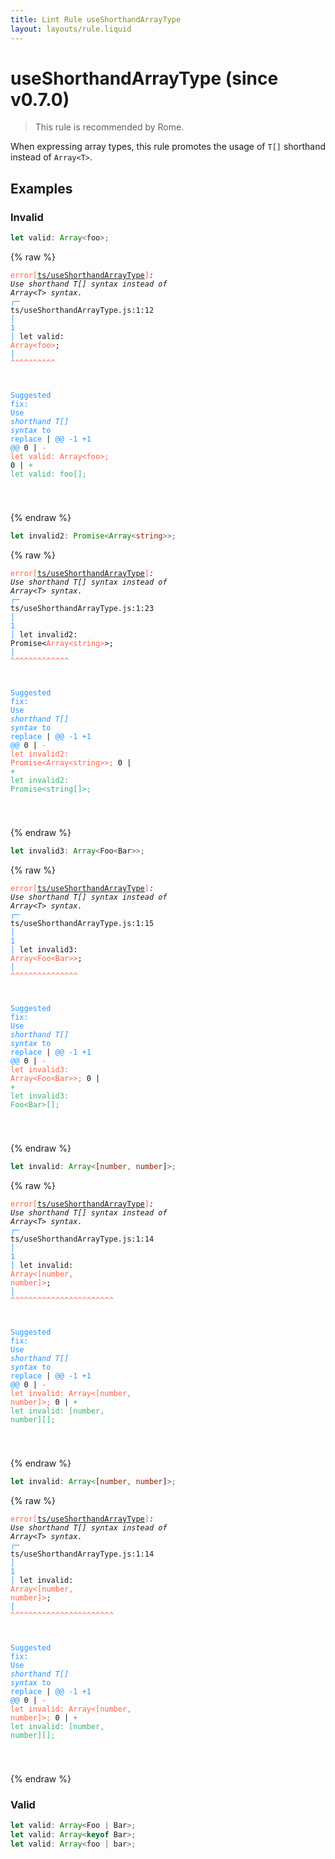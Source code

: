 ```yaml
---
title: Lint Rule useShorthandArrayType
layout: layouts/rule.liquid
---
```


# useShorthandArrayType (since v0.7.0)

> This rule is recommended by Rome.

When expressing array types, this rule promotes the usage of `T[]` shorthand instead of `Array<T>`.

## Examples

### Invalid

```ts
let valid: Array<foo>;
```

{% raw %}<pre class="language-text"><code class="language-text"><span style="color: Tomato;">error</span><span style="color: Tomato;">[</span><span style="color: Tomato;"><a href="https://rome.tools/docs/lint/rules/useShorthandArrayType/">ts/useShorthandArrayType</a></span><span style="color: Tomato;">]</span><em>: </em><em>Use </em><em><em>shorthand T[] syntax</em></em><em> instead of </em><em><em>Array&lt;T&gt; syntax.</em></em>
  <span style="color: rgb(38, 148, 255);">┌</span><span style="color: rgb(38, 148, 255);">─</span> ts/useShorthandArrayType.js:1:12
  <span style="color: rgb(38, 148, 255);">│</span>
<span style="color: rgb(38, 148, 255);">1</span> <span style="color: rgb(38, 148, 255);">│</span> let valid: <span style="color: Tomato;">A</span><span style="color: Tomato;">r</span><span style="color: Tomato;">r</span><span style="color: Tomato;">a</span><span style="color: Tomato;">y</span><span style="color: Tomato;">&lt;</span><span style="color: Tomato;">f</span><span style="color: Tomato;">o</span><span style="color: Tomato;">o</span><span style="color: Tomato;">&gt;</span>;
  <span style="color: rgb(38, 148, 255);">│</span>            <span style="color: Tomato;">^</span><span style="color: Tomato;">^</span><span style="color: Tomato;">^</span><span style="color: Tomato;">^</span><span style="color: Tomato;">^</span><span style="color: Tomato;">^</span><span style="color: Tomato;">^</span><span style="color: Tomato;">^</span><span style="color: Tomato;">^</span><span style="color: Tomato;">^</span>

<span style="color: rgb(38, 148, 255);">Suggested fix</span><span style="color: rgb(38, 148, 255);">: </span><span style="color: rgb(38, 148, 255);">Use </span><span style="color: rgb(38, 148, 255);"><em>shorthand T[] syntax</em></span><span style="color: rgb(38, 148, 255);"> to replace</span>
    | <span style="color: rgb(38, 148, 255);">@@ -1 +1 @@</span>
0   | <span style="color: Tomato;">- </span><span style="color: Tomato;">let valid: Array&lt;foo&gt;;</span>
  0 | <span style="color: MediumSeaGreen;">+ </span><span style="color: MediumSeaGreen;">let valid: foo[];</span>

</code></pre>{% endraw %}

```ts
let invalid2: Promise<Array<string>>;
```

{% raw %}<pre class="language-text"><code class="language-text"><span style="color: Tomato;">error</span><span style="color: Tomato;">[</span><span style="color: Tomato;"><a href="https://rome.tools/docs/lint/rules/useShorthandArrayType/">ts/useShorthandArrayType</a></span><span style="color: Tomato;">]</span><em>: </em><em>Use </em><em><em>shorthand T[] syntax</em></em><em> instead of </em><em><em>Array&lt;T&gt; syntax.</em></em>
  <span style="color: rgb(38, 148, 255);">┌</span><span style="color: rgb(38, 148, 255);">─</span> ts/useShorthandArrayType.js:1:23
  <span style="color: rgb(38, 148, 255);">│</span>
<span style="color: rgb(38, 148, 255);">1</span> <span style="color: rgb(38, 148, 255);">│</span> let invalid2: Promise&lt;<span style="color: Tomato;">A</span><span style="color: Tomato;">r</span><span style="color: Tomato;">r</span><span style="color: Tomato;">a</span><span style="color: Tomato;">y</span><span style="color: Tomato;">&lt;</span><span style="color: Tomato;">s</span><span style="color: Tomato;">t</span><span style="color: Tomato;">r</span><span style="color: Tomato;">i</span><span style="color: Tomato;">n</span><span style="color: Tomato;">g</span><span style="color: Tomato;">&gt;</span>&gt;;
  <span style="color: rgb(38, 148, 255);">│</span>                       <span style="color: Tomato;">^</span><span style="color: Tomato;">^</span><span style="color: Tomato;">^</span><span style="color: Tomato;">^</span><span style="color: Tomato;">^</span><span style="color: Tomato;">^</span><span style="color: Tomato;">^</span><span style="color: Tomato;">^</span><span style="color: Tomato;">^</span><span style="color: Tomato;">^</span><span style="color: Tomato;">^</span><span style="color: Tomato;">^</span><span style="color: Tomato;">^</span>

<span style="color: rgb(38, 148, 255);">Suggested fix</span><span style="color: rgb(38, 148, 255);">: </span><span style="color: rgb(38, 148, 255);">Use </span><span style="color: rgb(38, 148, 255);"><em>shorthand T[] syntax</em></span><span style="color: rgb(38, 148, 255);"> to replace</span>
    | <span style="color: rgb(38, 148, 255);">@@ -1 +1 @@</span>
0   | <span style="color: Tomato;">- </span><span style="color: Tomato;">let invalid2: Promise&lt;Array&lt;string&gt;&gt;;</span>
  0 | <span style="color: MediumSeaGreen;">+ </span><span style="color: MediumSeaGreen;">let invalid2: Promise&lt;string[]&gt;;</span>

</code></pre>{% endraw %}

```ts
let invalid3: Array<Foo<Bar>>;
```

{% raw %}<pre class="language-text"><code class="language-text"><span style="color: Tomato;">error</span><span style="color: Tomato;">[</span><span style="color: Tomato;"><a href="https://rome.tools/docs/lint/rules/useShorthandArrayType/">ts/useShorthandArrayType</a></span><span style="color: Tomato;">]</span><em>: </em><em>Use </em><em><em>shorthand T[] syntax</em></em><em> instead of </em><em><em>Array&lt;T&gt; syntax.</em></em>
  <span style="color: rgb(38, 148, 255);">┌</span><span style="color: rgb(38, 148, 255);">─</span> ts/useShorthandArrayType.js:1:15
  <span style="color: rgb(38, 148, 255);">│</span>
<span style="color: rgb(38, 148, 255);">1</span> <span style="color: rgb(38, 148, 255);">│</span> let invalid3: <span style="color: Tomato;">A</span><span style="color: Tomato;">r</span><span style="color: Tomato;">r</span><span style="color: Tomato;">a</span><span style="color: Tomato;">y</span><span style="color: Tomato;">&lt;</span><span style="color: Tomato;">F</span><span style="color: Tomato;">o</span><span style="color: Tomato;">o</span><span style="color: Tomato;">&lt;</span><span style="color: Tomato;">B</span><span style="color: Tomato;">a</span><span style="color: Tomato;">r</span><span style="color: Tomato;">&gt;</span><span style="color: Tomato;">&gt;</span>;
  <span style="color: rgb(38, 148, 255);">│</span>               <span style="color: Tomato;">^</span><span style="color: Tomato;">^</span><span style="color: Tomato;">^</span><span style="color: Tomato;">^</span><span style="color: Tomato;">^</span><span style="color: Tomato;">^</span><span style="color: Tomato;">^</span><span style="color: Tomato;">^</span><span style="color: Tomato;">^</span><span style="color: Tomato;">^</span><span style="color: Tomato;">^</span><span style="color: Tomato;">^</span><span style="color: Tomato;">^</span><span style="color: Tomato;">^</span><span style="color: Tomato;">^</span>

<span style="color: rgb(38, 148, 255);">Suggested fix</span><span style="color: rgb(38, 148, 255);">: </span><span style="color: rgb(38, 148, 255);">Use </span><span style="color: rgb(38, 148, 255);"><em>shorthand T[] syntax</em></span><span style="color: rgb(38, 148, 255);"> to replace</span>
    | <span style="color: rgb(38, 148, 255);">@@ -1 +1 @@</span>
0   | <span style="color: Tomato;">- </span><span style="color: Tomato;">let invalid3: Array&lt;Foo&lt;Bar&gt;&gt;;</span>
  0 | <span style="color: MediumSeaGreen;">+ </span><span style="color: MediumSeaGreen;">let invalid3: Foo&lt;Bar&gt;[];</span>

</code></pre>{% endraw %}

```ts
let invalid: Array<[number, number]>;
```

{% raw %}<pre class="language-text"><code class="language-text"><span style="color: Tomato;">error</span><span style="color: Tomato;">[</span><span style="color: Tomato;"><a href="https://rome.tools/docs/lint/rules/useShorthandArrayType/">ts/useShorthandArrayType</a></span><span style="color: Tomato;">]</span><em>: </em><em>Use </em><em><em>shorthand T[] syntax</em></em><em> instead of </em><em><em>Array&lt;T&gt; syntax.</em></em>
  <span style="color: rgb(38, 148, 255);">┌</span><span style="color: rgb(38, 148, 255);">─</span> ts/useShorthandArrayType.js:1:14
  <span style="color: rgb(38, 148, 255);">│</span>
<span style="color: rgb(38, 148, 255);">1</span> <span style="color: rgb(38, 148, 255);">│</span> let invalid: <span style="color: Tomato;">A</span><span style="color: Tomato;">r</span><span style="color: Tomato;">r</span><span style="color: Tomato;">a</span><span style="color: Tomato;">y</span><span style="color: Tomato;">&lt;</span><span style="color: Tomato;">[</span><span style="color: Tomato;">n</span><span style="color: Tomato;">u</span><span style="color: Tomato;">m</span><span style="color: Tomato;">b</span><span style="color: Tomato;">e</span><span style="color: Tomato;">r</span><span style="color: Tomato;">,</span><span style="color: Tomato;"> </span><span style="color: Tomato;">n</span><span style="color: Tomato;">u</span><span style="color: Tomato;">m</span><span style="color: Tomato;">b</span><span style="color: Tomato;">e</span><span style="color: Tomato;">r</span><span style="color: Tomato;">]</span><span style="color: Tomato;">&gt;</span>;
  <span style="color: rgb(38, 148, 255);">│</span>              <span style="color: Tomato;">^</span><span style="color: Tomato;">^</span><span style="color: Tomato;">^</span><span style="color: Tomato;">^</span><span style="color: Tomato;">^</span><span style="color: Tomato;">^</span><span style="color: Tomato;">^</span><span style="color: Tomato;">^</span><span style="color: Tomato;">^</span><span style="color: Tomato;">^</span><span style="color: Tomato;">^</span><span style="color: Tomato;">^</span><span style="color: Tomato;">^</span><span style="color: Tomato;">^</span><span style="color: Tomato;">^</span><span style="color: Tomato;">^</span><span style="color: Tomato;">^</span><span style="color: Tomato;">^</span><span style="color: Tomato;">^</span><span style="color: Tomato;">^</span><span style="color: Tomato;">^</span><span style="color: Tomato;">^</span><span style="color: Tomato;">^</span>

<span style="color: rgb(38, 148, 255);">Suggested fix</span><span style="color: rgb(38, 148, 255);">: </span><span style="color: rgb(38, 148, 255);">Use </span><span style="color: rgb(38, 148, 255);"><em>shorthand T[] syntax</em></span><span style="color: rgb(38, 148, 255);"> to replace</span>
    | <span style="color: rgb(38, 148, 255);">@@ -1 +1 @@</span>
0   | <span style="color: Tomato;">- </span><span style="color: Tomato;">let invalid: Array&lt;[number, number]&gt;;</span>
  0 | <span style="color: MediumSeaGreen;">+ </span><span style="color: MediumSeaGreen;">let invalid: [number, number][];</span>

</code></pre>{% endraw %}

```ts
let invalid: Array<[number, number]>;
```

{% raw %}<pre class="language-text"><code class="language-text"><span style="color: Tomato;">error</span><span style="color: Tomato;">[</span><span style="color: Tomato;"><a href="https://rome.tools/docs/lint/rules/useShorthandArrayType/">ts/useShorthandArrayType</a></span><span style="color: Tomato;">]</span><em>: </em><em>Use </em><em><em>shorthand T[] syntax</em></em><em> instead of </em><em><em>Array&lt;T&gt; syntax.</em></em>
  <span style="color: rgb(38, 148, 255);">┌</span><span style="color: rgb(38, 148, 255);">─</span> ts/useShorthandArrayType.js:1:14
  <span style="color: rgb(38, 148, 255);">│</span>
<span style="color: rgb(38, 148, 255);">1</span> <span style="color: rgb(38, 148, 255);">│</span> let invalid: <span style="color: Tomato;">A</span><span style="color: Tomato;">r</span><span style="color: Tomato;">r</span><span style="color: Tomato;">a</span><span style="color: Tomato;">y</span><span style="color: Tomato;">&lt;</span><span style="color: Tomato;">[</span><span style="color: Tomato;">n</span><span style="color: Tomato;">u</span><span style="color: Tomato;">m</span><span style="color: Tomato;">b</span><span style="color: Tomato;">e</span><span style="color: Tomato;">r</span><span style="color: Tomato;">,</span><span style="color: Tomato;"> </span><span style="color: Tomato;">n</span><span style="color: Tomato;">u</span><span style="color: Tomato;">m</span><span style="color: Tomato;">b</span><span style="color: Tomato;">e</span><span style="color: Tomato;">r</span><span style="color: Tomato;">]</span><span style="color: Tomato;">&gt;</span>;
  <span style="color: rgb(38, 148, 255);">│</span>              <span style="color: Tomato;">^</span><span style="color: Tomato;">^</span><span style="color: Tomato;">^</span><span style="color: Tomato;">^</span><span style="color: Tomato;">^</span><span style="color: Tomato;">^</span><span style="color: Tomato;">^</span><span style="color: Tomato;">^</span><span style="color: Tomato;">^</span><span style="color: Tomato;">^</span><span style="color: Tomato;">^</span><span style="color: Tomato;">^</span><span style="color: Tomato;">^</span><span style="color: Tomato;">^</span><span style="color: Tomato;">^</span><span style="color: Tomato;">^</span><span style="color: Tomato;">^</span><span style="color: Tomato;">^</span><span style="color: Tomato;">^</span><span style="color: Tomato;">^</span><span style="color: Tomato;">^</span><span style="color: Tomato;">^</span><span style="color: Tomato;">^</span>

<span style="color: rgb(38, 148, 255);">Suggested fix</span><span style="color: rgb(38, 148, 255);">: </span><span style="color: rgb(38, 148, 255);">Use </span><span style="color: rgb(38, 148, 255);"><em>shorthand T[] syntax</em></span><span style="color: rgb(38, 148, 255);"> to replace</span>
    | <span style="color: rgb(38, 148, 255);">@@ -1 +1 @@</span>
0   | <span style="color: Tomato;">- </span><span style="color: Tomato;">let invalid: Array&lt;[number, number]&gt;;</span>
  0 | <span style="color: MediumSeaGreen;">+ </span><span style="color: MediumSeaGreen;">let invalid: [number, number][];</span>

</code></pre>{% endraw %}

### Valid

```ts
let valid: Array<Foo | Bar>;
let valid: Array<keyof Bar>;
let valid: Array<foo | bar>;
```

